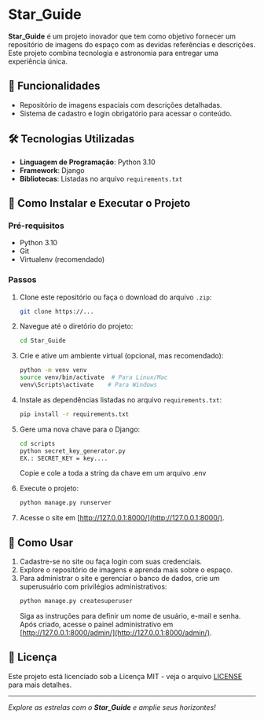 
# Star_Guide

**Star_Guide** é um projeto inovador que tem como objetivo fornecer um repositório de imagens do espaço com as devidas referências e descrições. Este projeto combina tecnologia e astronomia para entregar uma experiência única.

## 🌟 Funcionalidades

- Repositório de imagens espaciais com descrições detalhadas.
- Sistema de cadastro e login obrigatório para acessar o conteúdo.

## 🛠️ Tecnologias Utilizadas

- **Linguagem de Programação**: Python 3.10
- **Framework**: Django
- **Bibliotecas**: Listadas no arquivo `requirements.txt`

## 🚀 Como Instalar e Executar o Projeto

### Pré-requisitos

- Python 3.10
- Git
- Virtualenv (recomendado)

### Passos

1. Clone este repositório ou faça o download do arquivo `.zip`:
   ```bash
   git clone https://...
   ```

2. Navegue até o diretório do projeto:
   ```bash
   cd Star_Guide
   ```

3. Crie e ative um ambiente virtual (opcional, mas recomendado):
   ```bash
   python -m venv venv
   source venv/bin/activate  # Para Linux/Mac
   venv\Scripts\activate    # Para Windows
   ```

4. Instale as dependências listadas no arquivo `requirements.txt`:
   ```bash
   pip install -r requirements.txt
   ```

5. Gere uma nova chave para o Django:
   ```bash
   cd scripts
   python secret_key_generator.py
   EX.: SECRET_KEY = key....
   ```
   Copie e cole a toda a string da chave em um arquivo .env

6. Execute o projeto:
   ```bash
   python manage.py runserver
   ```

7. Acesse o site em [http://127.0.0.1:8000/](http://127.0.0.1:8000/).

## 📖 Como Usar

1. Cadastre-se no site ou faça login com suas credenciais.
2. Explore o repositório de imagens e aprenda mais sobre o espaço.
3. Para administrar o site e gerenciar o banco de dados, crie um superusuário com privilégios administrativos:
   ```bash
   python manage.py createsuperuser
   ```
   Siga as instruções para definir um nome de usuário, e-mail e senha. Após criado, acesse o painel administrativo em [http://127.0.0.1:8000/admin/](http://127.0.0.1:8000/admin/).

## 📝 Licença

Este projeto está licenciado sob a Licença MIT - veja o arquivo [LICENSE](LICENSE) para mais detalhes.

---

_Explore as estrelas com o **Star_Guide** e amplie seus horizontes!_
